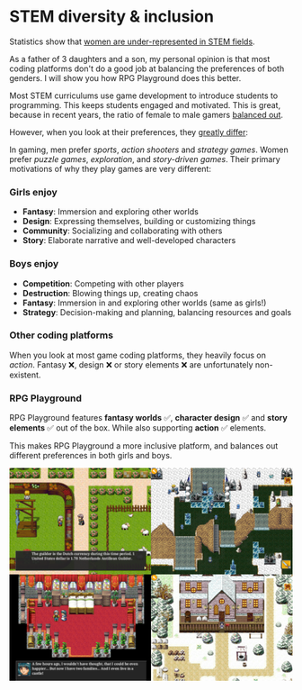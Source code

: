 # STEM diversity & inclusion

Statistics show that [women are under-represented in STEM fields](https://en.wikipedia.org/wiki/Women_in_STEM_fields).

As a father of 3 daughters and a son, my personal opinion is that most coding platforms don't do a good job at balancing the preferences of both genders. I will show you how RPG Playground does this better.

Most STEM curriculums use game development to introduce students to programming. This keeps students engaged and motivated. This is great, because in recent years, the ratio of female to male gamers [balanced out](https://en.wikipedia.org/wiki/Women_and_video_games). 

However, when you look at their preferences, they [greatly differ](https://en.wikipedia.org/wiki/Women_and_video_games#Genre_preferences):

In gaming, men prefer *sports*, *action shooters* and *strategy games*. Women prefer *puzzle games*, *exploration*, and *story-driven games*. Their primary motivations of why they play games are very different:

### Girls enjoy

- **Fantasy**: Immersion and exploring other worlds
- **Design**: Expressing themselves, building or customizing things
- **Community**: Socializing and collaborating with others
- **Story**: Elaborate narrative and well-developed characters

### Boys enjoy

- **Competition**: Competing with other players
- **Destruction**: Blowing things up, creating chaos
- **Fantasy**: Immersion in and exploring other worlds (same as girls!)
- **Strategy**:	Decision-making and planning, balancing resources and goals


### Other coding platforms

When you look at most game coding platforms, they heavily focus on *action*. Fantasy ❌, design ❌ or story elements ❌ are unfortunately non-existent. 


### RPG Playground

RPG Playground features **fantasy worlds** ✅, **character design** ✅ and **story elements** ✅ out of the box. While also supporting **action** ✅ elements. 

This makes RPG Playground a more inclusive platform, and balances out different preferences in both girls and boys.


![](img/rpg_screens.png)

